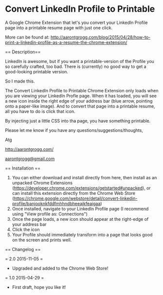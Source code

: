 Convert LinkedIn Profile to Printable
=====================================

A Google Chrome Extension that let's you convert your LinkedIn Profile page into a printable resume page with just one click.

More can be found at:
http://aarontgrogg.com/blog/2015/04/28/how-to-print-a-linkedin-profile-as-a-resume-the-chrome-extension/


== Description==

LinkedIn is awesome, but if you want a printable-version of the Profile you so carefully crafted,
too bad.  There is (currently) no good way to get a good-looking printable version.

So I made this.

The Convert LinkedIn Profile to Printable Chrome Extension only loads when you are viewing your LinkedIn Profle page. When it has loaded, 
you will see a new icon inside the right edge of your address bar (blue arrow, pointing onto a paper-like image).  And to convert 
that page into a printable resume, all you have to do is click that icon.

By injecting just a little CSS into tha page, you have something printable.

Please let me know if you have any questions/suggestions/thoughts,

Atg

http://aarontgrogg.com/

aarontgrogg@gmail.com


== Installation ==

1. You can either download and install directly from here, then install as an unpacked Chrome Extensions (https://developer.chrome.com/extensions/getstarted#unpacked), or can install this extension directly from the Chrome Web Store (https://chrome.google.com/webstore/detail/convert-linkedin-profile/banjooknkfddfmhhndbheeajkfeaigaa)
2. Once installed, navigate to your LinkedIn Profile page (I recommend using "View profile as: Connections")
3. Once the page loads, a new icon should appear at the right-edge of your address bar
4. Click the icon
5. Your Profile should immediately transform into a page that looks good on the screen and prints well.


== Changelog ==

= 2.0 2015-11-05 =
*  Upgraded and added to the Chrome Web Store!

= 1.0 2015-04-29 =
*  First draft, hope you like it!
